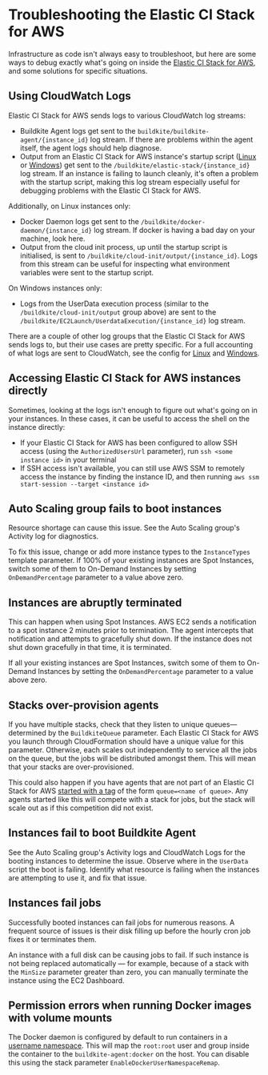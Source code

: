 # Troubleshooting the Elastic CI Stack for AWS

<!-- alex ignore easy -->

Infrastructure as code isn't always easy to troubleshoot, but here are some ways to debug exactly what's going on inside the [Elastic CI Stack for AWS](https://github.com/buildkite/elastic-ci-stack-for-aws), and some solutions for specific situations.

## Using CloudWatch Logs

Elastic CI Stack for AWS sends logs to various CloudWatch log streams:

* Buildkite Agent logs get sent to the `buildkite/buildkite-agent/{instance_id}` log stream. If there are problems within the agent itself, the agent logs should help diagnose.
* Output from an Elastic CI Stack for AWS instance's startup script ([Linux](https://github.com/buildkite/elastic-ci-stack-for-aws/blob/-/packer/linux/conf/bin/bk-install-elastic-stack.sh) or [Windows](https://github.com/buildkite/elastic-ci-stack-for-aws/blob/-/packer/windows/conf/bin/bk-install-elastic-stack.ps1)) get sent to the `/buildkite/elastic-stack/{instance_id}` log stream. If an instance is failing to launch cleanly, it's often a problem with the startup script, making this log stream especially useful for debugging problems with the Elastic CI Stack for AWS.

Additionally, on Linux instances only:

* Docker Daemon logs get sent to the `/buildkite/docker-daemon/{instance_id}` log stream. If docker is having a bad day on your machine, look here.
* Output from the cloud init process, up until the startup script is initialised, is sent to `/buildkite/cloud-init/output/{instance_id}`. Logs from this stream can be useful for inspecting what environment variables were sent to the startup script.

On Windows instances only:

* Logs from the UserData execution process (similar to the `/buildkite/cloud-init/output` group above) are sent to the `/buildkite/EC2Launch/UserdataExecution/{instance_id}` log stream.

There are a couple of other log groups that the Elastic CI Stack for AWS sends logs to, but their use cases are pretty specific. For a full accounting of what logs are sent to CloudWatch, see the config for [Linux](https://github.com/buildkite/elastic-ci-stack-for-aws/blob/-/packer/linux/conf/cloudwatch-agent/config.json) and [Windows](https://github.com/buildkite/elastic-ci-stack-for-aws/blob/-/packer/windows/conf/cloudwatch-agent/amazon-cloudwatch-agent.json).

## Accessing Elastic CI Stack for AWS instances directly

Sometimes, looking at the logs isn't enough to figure out what's going on in your instances. In these cases, it can be useful to access the shell on the instance directly:

* If your Elastic CI Stack for AWS has been configured to allow SSH access (using the `AuthorizedUsersUrl` parameter), run `ssh <some instance id>` in your terminal
* If SSH access isn't available, you can still use AWS SSM to remotely access the instance by finding the instance ID, and then running `aws ssm start-session --target <instance id>`

## Auto Scaling group fails to boot instances

Resource shortage can cause this issue. See the Auto Scaling group's Activity log for diagnostics.

To fix this issue, change or add more instance types to the `InstanceTypes` template parameter. If 100% of your existing instances are Spot Instances, switch some of them to On-Demand Instances by setting `OnDemandPercentage` parameter to a value above zero.

## Instances are abruptly terminated

This can happen when using Spot Instances. AWS EC2 sends a notification to a spot instance 2 minutes prior to termination. The agent intercepts that notification and attempts to gracefully shut down. If the instance does not shut down gracefully in that time, it is terminated.

If all your existing instances are Spot Instances, switch some of them to On-Demand Instances by setting the `OnDemandPercentage` parameter to a value above zero.

## Stacks over-provision agents

If you have multiple stacks, check that they listen to unique queues—determined by the `BuildkiteQueue` parameter. Each Elastic CI Stack for AWS you launch through CloudFormation should have a unique value for this parameter. Otherwise, each scales out independently to service all the jobs on the queue, but the jobs will be distributed amongst them. This will mean that your stacks are over-provisioned.

This could also happen if you have agents that are not part of an Elastic CI Stack for AWS [started with a tag](/docs/agent/v3/cli-start#tags) of the form `queue=<name of queue>`. Any agents started like this will compete with a stack for jobs, but the stack will scale out as if this competition did not exist.

## Instances fail to boot Buildkite Agent

See the Auto Scaling group's Activity logs and CloudWatch Logs for the booting instances to determine the issue. Observe where in the `UserData` script the boot is failing. Identify what resource is failing when the instances are attempting to use it, and fix that issue.

## Instances fail jobs

Successfully booted instances can fail jobs for numerous reasons. A frequent source of issues is their disk filling up before the hourly cron job fixes it or terminates them.

An instance with a full disk can be causing jobs to fail. If such instance is not being replaced automatically — for example, because of a stack with the `MinSize` parameter greater than zero, you can manually terminate the instance using the EC2 Dashboard.

## Permission errors when running Docker images with volume mounts

The Docker daemon is configured by default to run containers in a [username namespace](https://docs.docker.com/engine/security/userns-remap/). This will map the `root:root` user and group inside the container to the `buildkite-agent:docker` on the host. You can disable this using the stack parameter `EnableDockerUserNamespaceRemap`.
